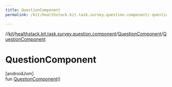 ```yaml
---
title: QuestionComponent
permalink: /kit/healthstack.kit.task.survey.question.component/-question-component/-question-component.html

---
```

//[kit](../../../index.html)/[healthstack.kit.task.survey.question.component](../index.html)/[QuestionComponent](index.html)/[QuestionComponent](-question-component.html)



# QuestionComponent



[androidJvm]\
fun [QuestionComponent](-question-component.html)()




